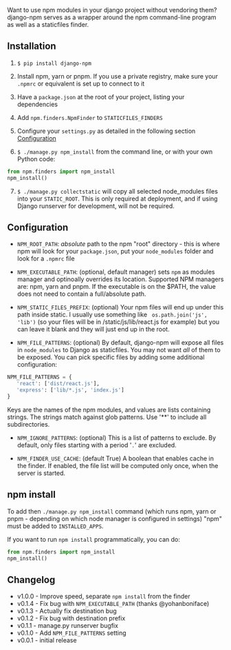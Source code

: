 [//]: # (# django-npm [![Build Status]&#40;https://travis-ci.org/kevin1024/django-npm.svg?branch=master&#41;]&#40;https://travis-ci.org/kevin1024/django-npm&#41;)

Want to use npm modules in your django project without vendoring them? django-npm serves as a wrapper around the npm command-line program as well as a staticfiles finder.

## Installation

1. `$ pip install django-npm`

3. Install npm, yarn or pnpm.
If you use a private registry, make sure your `.npmrc` or equivalent is
set up to connect to it

4. Have a `package.json` at the root of your project, listing your dependencies

5. Add `npm.finders.NpmFinder` to `STATICFILES_FINDERS`

6. Configure your `settings.py` as detailed in the following section [Configuration](#configuration)

7. `$ ./manage.py npm_install` from the command line, or with your own Python code:
```python
from npm.finders import npm_install
npm_install()
```
7. `$ ./manage.py collectstatic` will copy all selected node_modules files into your `STATIC_ROOT`.
This is only required at deployment, and if using Django runserver for development, will not be required.

## Configuration

 * `NPM_ROOT_PATH`: *absolute* path to the npm  "root" directory - this is where npm will look for your `package.json`, put your `node_modules` folder and look for a `.npmrc` file

 * `NPM_EXECUTABLE_PATH`: (optional, default manager) sets `npm` as modules manager and optinoally overrides its location.
   Supported NPM managers are: npm, yarn and pnpm. If the executable is on the $PATH, the value does not need to contain a full/absolute path.

 * `NPM_STATIC_FILES_PREFIX`: (optional) Your npm files will end up under this path inside static.  I usually use something like ` os.path.join('js', 'lib')` (so your files will be in /static/js/lib/react.js for example) but you can leave it blank and they will just end up in the root.

 * `NPM_FILE_PATTERNS`: (optional) By default, django-npm will expose all files in `node_modules` to Django as staticfiles.  You may not want *all* of them to be exposed.  You can pick specific files by adding some additional configuration:
```python
NPM_FILE_PATTERNS = {
   'react': ['dist/react.js'],
   'express': ['lib/*.js', 'index.js']
}
```
   Keys are the names of the npm modules, and values are lists containing strings.  The strings match against glob patterns.
   Use '**' to include all subdirectories.

 * `NPM_IGNORE_PATTERNS`: (optional) This is a list of patterns to exclude. By default, only files starting with a period '`.`' are excluded.

 * `NPM_FINDER_USE_CACHE`: (default True) A boolean that enables cache in the finder. If enabled, the file list will be computed only once, when the server is started.

## npm install

To add then `./manage.py npm_install` command (which runs npm, yarn or pnpm - depending on which node manager is configured in settings)
"npm" must be added to `INSTALLED_APPS`.

If you want to run `npm install` programmatically, you can do:

```python
from npm.finders import npm_install
npm_install()
```

## Changelog

* v1.0.0 - Improve speed, separate `npm install` from the finder
* v0.1.4 - Fix bug with `NPM_EXECUTABLE_PATH` (thanks @yohanboniface)
* v0.1.3 - Actually fix destination bug
* v0.1.2 - Fix bug with destination prefix
* v0.1.1 - manage.py runserver bugfix
* v0.1.0 - Add `NPM_FILE_PATTERNS` setting
* v0.0.1 - initial release
